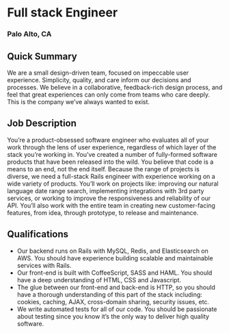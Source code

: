 # Full stack Engineer
### Palo Alto, CA

## Quick Summary
We are a small design-driven team, focused on impeccable user experience. Simplicity, quality, and care inform our decisions and processes. We believe in a collaborative, feedback-rich design process, and feel that great experiences can only come from teams who care deeply. This is the company we’ve always wanted to exist.

## Job Description
You’re a product-obsessed software engineer who evaluates all of your work through the lens of user experience, regardless of which layer of the stack you’re working in. You’ve created a number of fully-formed software products that have been released into the wild. You believe that code is a means to an end, not the end itself.
Because the range of projects is diverse, we need a full-stack Rails engineer with experience working on a wide variety of products. You’ll work on projects like: improving our natural language date range search, implementing integrations with 3rd party services, or working to improve the responsiveness and reliability of our API. You’ll also work with the entire team in creating new customer-facing features, from idea, through prototype, to release and maintenance.

## Qualifications
+	Our backend runs on Rails with MySQL, Redis, and Elasticsearch on AWS. You should have experience building scalable and maintainable services with Rails.
+	Our front-end is built with CoffeeScript, SASS and HAML. You should have a deep understanding of HTML, CSS and Javascript.
+	The glue between our front-end and back-end is HTTP, so you should have a thorough understanding of this part of the stack including: cookies, caching, AJAX, cross-domain sharing, security issues, etc.
+	We write automated tests for all of our code. You should be passionate about testing since you know it’s the only way to deliver high quality software.
